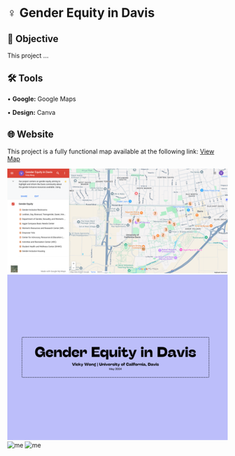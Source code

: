 # ♀️ Gender Equity in Davis
## 🎯 Objective <br>
This project ... <p>
## 🛠️ Tools <br>
• <b>Google:</b> Google Maps <p>
• <b>Design:</b> Canva <p>
## 🌐 Website <br>
This project is a fully functional map available at the following link: [View Map](https://www.google.com/maps/d/u/2/viewer?mid=1JCHQmCF28HG8ACYw9BgTf9y4J9lAowo&ll=38.5426388946742%2C-121.75602006538955&z=15) <p>
![me](https://github.com/redefiningvicky/Gender-Equity-in-Davis/blob/1bd9f895aa655f8fe8d02ed3e1c755172d8662ae/Google_Maps/Google_Maps_Gender_Equity_in_Davis_1.png)
![me](https://github.com/redefiningvicky/Gender-Equity-in-Davis/blob/1bd9f895aa655f8fe8d02ed3e1c755172d8662ae/Poster/Poster_Gender_Equity_in_Davis_1.png)
![me](https://github.com/redefiningvicky/Gender-Equity-in-Davis/blob/1bd9f895aa655f8fe8d02ed3e1c755172d8662ae/Poster/Poster_Gender_Equity_in_Davis_2.png)
![me](https://github.com/redefiningvicky/Gender-Equity-in-Davis/blob/1bd9f895aa655f8fe8d02ed3e1c755172d8662ae/Poster/Poster_Gender_Equity_in_Davis_3.png)
